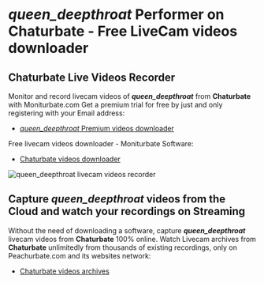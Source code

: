 # _queen_deepthroat_ Performer on Chaturbate - Free LiveCam videos downloader

## Chaturbate Live Videos Recorder

Monitor and record livecam videos of **_queen_deepthroat_** from **Chaturbate** with Moniturbate.com
Get a premium trial for free by just and only registering with your Email address:
* [_queen_deepthroat_ Premium videos downloader](https://moniturbate.com/request-demo-licence-key.html)

Free livecam videos downloader - Moniturbate Software:
* [Chaturbate videos downloader](https://moniturbate.com/moniturbate-download-software.html)

![_queen_deepthroat_ livecam videos recorder](https://peachurnet.com/templates/moniturbate-software.png)


## Capture _queen_deepthroat_ videos from the Cloud and watch your recordings on Streaming

Without the need of downloading a software, capture **_queen_deepthroat_** livecam videos from **Chaturbate** 100% online.
Watch Livecam archives from **Chaturbate** unlimitedly from thousands of existing recordings, only on Peachurbate.com and its websites network:
* [Chaturbate videos archives](https://peachurnet.com/)